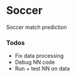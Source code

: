 # Soccer
Soccer match prediction
### Todos
- Fix data processing
- Debug NN code
- Run + test NN on data 
